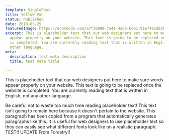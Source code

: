 ```yaml
---
template: SinglePost
title: Yellow Van
status: Published
date: 2018-05-25
featuredImage: https://ucarecdn.com/a7f36998-7a41-4a63-b0b1-91ef46cd638b/
excerpt: This is placeholder text that our web designers put here to make sure words
  appear properly on your website. This text is going to be replaced once the website
  is completed. You are currently reading text that is written in English, not any
  other language.
meta:
  description: test meta description
  title: test meta title

---
```

This is placeholder text that our web designers put here to make sure words appear properly on your website. This text is going to be replaced once the website is completed. You are currently reading text that is written in English, not any other language.

Be careful not to waste too much time reading placeholder text! This text isn’t going to remain here because it doesn't pertain to the website. This paragraph has been copied from a program that automatically generates paragraphs like this. It is useful for web designers to use placeholder text so they can easily see what different fonts look like on a realistic paragraph. TEST!! UPDATE From Forestry!!